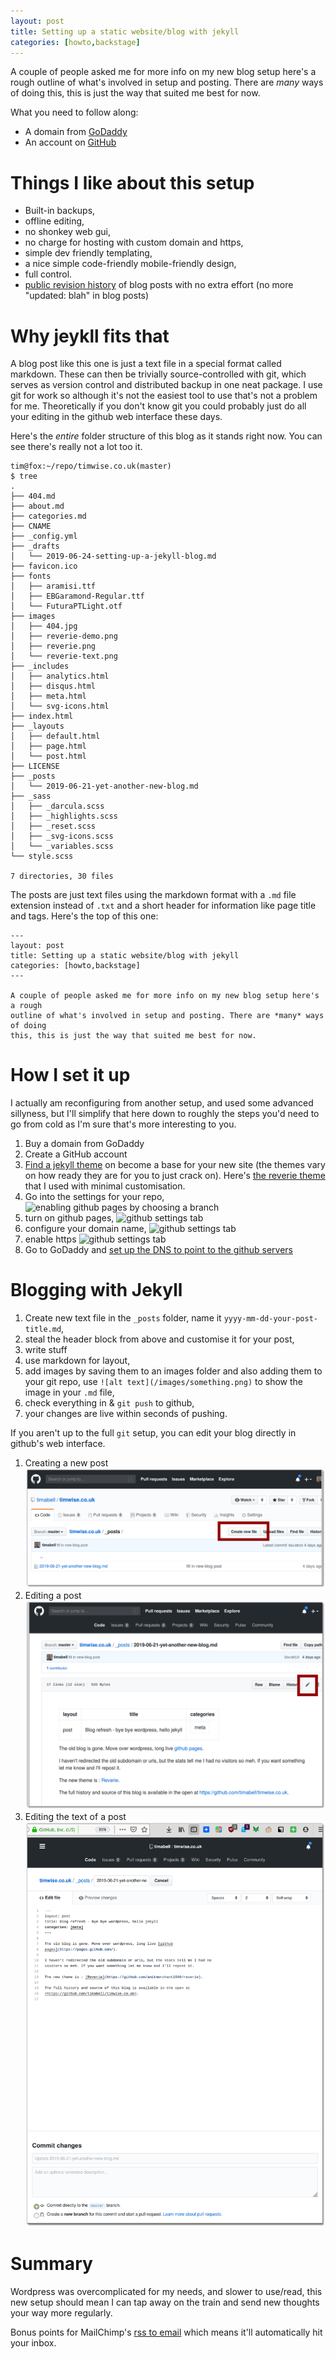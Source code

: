 ```yaml
---
layout: post
title: Setting up a static website/blog with jekyll
categories: [howto,backstage]
---
```


A couple of people asked me for more info on my new blog setup here's a rough
outline of what's involved in setup and posting. There are *many* ways of doing
this, this is just the way that suited me best for now.

What you need to follow along:

* A domain from [GoDaddy](https://uk.godaddy.com/)
* An account on [GitHub](https://github.com/)


# Things I like about this setup

* Built-in backups,
* offline editing,
* no shonkey web gui,
* no charge for hosting with custom domain and https,
* simple dev friendly templating,
* a nice simple code-friendly mobile-friendly design,
* full control.
* [public revision
  history](https://github.com/timabell/timwise.co.uk/commits/master) of blog
  posts with no extra effort (no more "updated: blah" in blog posts)

# Why jeykll fits that

A blog post like this one is just a text file in a special format called
markdown. These can then be trivially source-controlled with git, which serves
as version control and distributed backup in one neat package. I use git for
work so although it's not the easiest tool to use that's not a problem for me.
Theoretically if you don't know git you could probably just do all your editing
in the github web interface these days.

Here's the *entire* folder structure of this blog as it stands right now. You
can see there's really not a lot too it.

```
tim@fox:~/repo/timwise.co.uk(master)
$ tree
.
├── 404.md
├── about.md
├── categories.md
├── CNAME
├── _config.yml
├── _drafts
│   └── 2019-06-24-setting-up-a-jekyll-blog.md
├── favicon.ico
├── fonts
│   ├── aramisi.ttf
│   ├── EBGaramond-Regular.ttf
│   └── FuturaPTLight.otf
├── images
│   ├── 404.jpg
│   ├── reverie-demo.png
│   ├── reverie.png
│   └── reverie-text.png
├── _includes
│   ├── analytics.html
│   ├── disqus.html
│   ├── meta.html
│   └── svg-icons.html
├── index.html
├── _layouts
│   ├── default.html
│   ├── page.html
│   └── post.html
├── LICENSE
├── _posts
│   └── 2019-06-21-yet-another-new-blog.md
├── _sass
│   ├── _darcula.scss
│   ├── _highlights.scss
│   ├── _reset.scss
│   ├── _svg-icons.scss
│   └── _variables.scss
└── style.scss

7 directories, 30 files
```

The posts are just text files using the markdown format with a `.md` file extension instead of `.txt` and a short header for information like page title and tags. Here's the top of this one:

```
---
layout: post
title: Setting up a static website/blog with jekyll
categories: [howto,backstage]
---

A couple of people asked me for more info on my new blog setup here's a rough
outline of what's involved in setup and posting. There are *many* ways of doing
this, this is just the way that suited me best for now.

```

# How I set it up

I actually am reconfiguring from another setup, and used some advanced
sillyness, but I'll simplify that here down to roughly the steps you'd need to
go from cold as I'm sure that's more interesting to you.

1. Buy a domain from GoDaddy
1. Create a GitHub account
1. [Find a jekyll
   theme](https://duckduckgo.com/?q=jekyll+themes&t=lm&ia=we://duckduckgo.com/?q=jekyll+themes&t=lm&ia=web)
   on become a base for your new site (the themes vary on how ready they are
   for you to just crack on). Here's [the reverie
   theme](https://github.com/amitmerchant1990/reverie) that I used with minimal
   customisation.
1. Go into the settings for your repo, ![enabling github pages by choosing a
   branch](/images/blog/jekyll-setup/github-repo-settings-tab.png)
1. turn on github pages, ![github settings
   tab](/images/blog/jekyll-setup/github-pages-setup.png)
1. configure your domain name, ![github settings
   tab](/images/blog/jekyll-setup/github-custom-domain.png)
1. enable https ![github settings
   tab](/images/blog/jekyll-setup/github-https.png)
1. Go to GoDaddy and [set up the DNS to point to the github
   servers](https://help.github.com/en/articles/using-a-custom-domain-with-github-pages)

# Blogging with Jekyll

1. Create new text file in the `_posts` folder, name it
   `yyyy-mm-dd-your-post-title.md`,
1. steal the header block from above and customise it for your post,
1. write stuff
1. use markdown for layout,
1. add images by saving them to an images folder and also adding them to your
   git repo, use `![alt text](/images/something.png)` to show the image in your `.md` file,
1. check everything in & `git push` to github,
1. your changes are live within seconds of pushing.

If you aren't up to the full `git` setup, you can edit your blog directly in github's web interface.

1. Creating a new post
   ![creating a post](/images/blog/jekyll-setup/editing-new-file.png)
1. Editing a post
   ![editing a post](/images/blog/jekyll-setup/editing-edit.png)
1. Editing the text of a post
   ![editing the text of a post](/images/blog/jekyll-setup/editing-editing.png)

# Summary

Wordpress was overcomplicated for my needs, and slower to use/read, this new setup should mean I can tap away on the train and send new thoughts your way more regularly.

Bonus points for MailChimp's [rss to email](https://mailchimp.com/features/rss-to-email/) which means it'll automatically hit your inbox.
